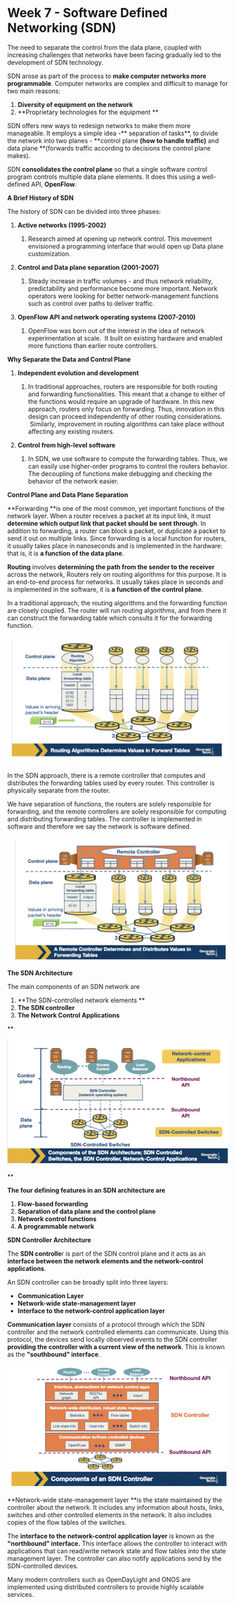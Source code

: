 # Week 7 - Software Defined Networking (SDN)

The need to separate the control from the data plane, coupled with increasing challenges that networks have been facing gradually led to the development of SDN technology.

SDN arose as part of the process to **make computer networks more programmable**. Computer networks are complex and difficult to manage for two main reasons:

1. **Diversity of equipment on the network**
2. **Proprietary technologies for the equipment **

SDN offers new ways to redesign networks to make them more manageable. It employs a simple idea -** separation of tasks**, to divide the network into two planes - **control plane **(how to handle traffic)** and data plane **(forwards traffic according to decisions the control plane makes).

SDN **consolidates the control plane** so that a single software control program controls multiple data plane elements. It does this using a well-defined API, **OpenFlow**. 

**A Brief History of SDN**

The history of SDN can be divided into three phases:

1. **Active networks (1995-2002)**
    1. Research aimed at opening up network control. This movement envisioned a programming interface that would open up Data plane customization.

2. **Control and Data plane separation (2001-2007)**
    1. Steady increase in traffic volumes - and thus network reliability, predictability and performance become more important. Network operators were looking for better network-management functions such as control over paths to deliver traffic.

3. **OpenFlow API and network operating systems (2007-2010)**
    1. OpenFlow was born out of the interest in the idea of network experimentation at scale.  It built on existing hardware and enabled more functions than earlier route controllers.

**Why Separate the Data and Control Plane**

1. **Independent evolution and development**
    1. In traditional approaches, routers are responsible for both routing and forwarding functionalities. This meant that a change to either of the functions would require an upgrade of hardware. In this new approach, routers only focus on forwarding. Thus, innovation in this design can proceed independently of other routing considerations.  Similarly, improvement in routing algorithms can take place without affecting any existing routers.

2. **Control from high-level software**
    1. In SDN, we use software to compute the forwarding tables. Thus, we can easily use higher-order programs to control the routers behavior. The decoupling of functions make debugging and checking the behavior of the network easier.

**Control Plane and Data Plane Separation**

**Forwarding **is one of the most common, yet important functions of the network layer. When a router receives a packet at its input link, it must **determine which output link that packet should be sent through**. In addition to forwarding, a router can block a packet, or duplicate a packet to send it out on multiple links. Since forwarding is a local function for routers, it usually takes place in nanoseconds and is implemented in the hardware: that is, it is **a function of the data plane**.

**Routing** involves **determining the path from the sender to the receiver** across the network, Routers rely on routing algorithms for this purpose. It is an end-to-end process for networks. It usually takes place in seconds and is implemented in the software, it is **a function of the control plane**. 

In a traditional approach, the routing algorithms and the forwarding function are closely coupled. The router will run routing algorithms, and from there it can construct the forwarding table which consults it for the forwarding function.

![Screen_Shot_2020-03-01_at_12-44-15_PM.png](image/Screen_Shot_2020-03-01_at_12-44-15_PM.png)

In the SDN approach, there is a remote controller that computes and distributes the forwarding tables used by every router. This controller is physically separate from the router.

We have separation of functions, the routers are solely responsible for forwarding, and the remote controllers are solely responsible for computing and distributing forwarding tables. The controller is implemented in software and therefore we say the network is software defined.

![Screen_Shot_2020-03-01_at_12-45-40_PM.png](image/Screen_Shot_2020-03-01_at_12-45-40_PM.png)

**The SDN Architecture**

The main components of an SDN network are

1. **The SDN-controlled network elements **
2. **The SDN controller**
3. **The Network Control Applications**

**

![Screen_Shot_2020-03-01_at_1-09-04_PM.png](image/Screen_Shot_2020-03-01_at_1-09-04_PM.png)

**

**The four defining features in an SDN architecture are**

1. **Flow-based forwarding**
2. **Separation of data plane and the control plane**
3. **Network control functions**
4. **A programmable network**

**SDN Controller Architecture**

The **SDN controlle**r is part of the SDN control plane and it acts as an **interface between the network elements and the network-control applications**.

An SDN controller can be broadly split into three layers:

* **Communication Layer**
* **Network-wide state-management layer**
* **Interface to the network-control application layer**

**Communication layer** consists of a protocol through which the SDN controller and the network controlled elements can communicate. Using this protocol, the devices send locally observed events to the SDN controller **providing the controller with a current view of the network**. This is known as the **"southbound" interface**.

![Screen_Shot_2020-03-01_at_1-33-55_PM.png](image/Screen_Shot_2020-03-01_at_1-33-55_PM.png)

**Network-wide state-management layer **is the state maintained by the controller about the network. It includes any information about hosts, links, switches and other controlled elements in the network. It also includes copies of the flow tables of the switches.

The **interface to the network-control application layer** is known as the **"northbound" interface.** This interface allows the controller to interact with applications that can read/write network state and flow tables into the state management layer. The controller can also notify applications send by the SDN-controlled devices.

Many modern controllers such as OpenDayLight and ONOS are implemented using distributed controllers to provide highly scalable services.
